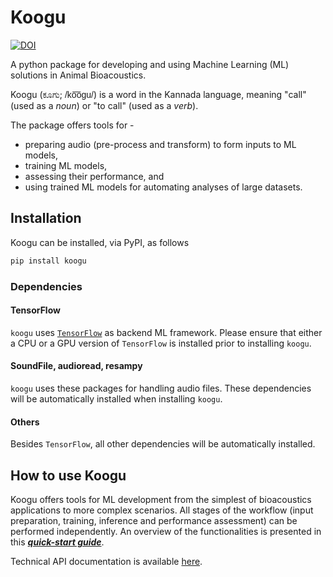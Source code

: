 Koogu
=======
[![DOI](https://zenodo.org/badge/255961543.svg)](https://zenodo.org/badge/latestdoi/255961543)

A python package for developing and using Machine Learning (ML) solutions in
Animal Bioacoustics.

Koogu (ಕೂಗು; <span style="font-family: arial,sans-serif">/ko͞ogu/</span>) is a word in the Kannada language, meaning "call" (used as a
_noun_) or "to call" (used as a _verb_).

The package offers tools for -
* preparing audio (pre-process and transform) to form inputs to ML models,
* training ML models,
* assessing their performance, and
* using trained ML models for automating analyses of large datasets.

Installation
------------

Koogu can be installed, via PyPI, as follows
```bash
pip install koogu
```

### Dependencies
#### TensorFlow
`koogu` uses [`TensorFlow`](https://www.tensorflow.org/) as backend ML framework. Please ensure that either a
CPU or a GPU version of `TensorFlow` is installed prior to installing `koogu`.
#### SoundFile, audioread, resampy
`koogu` uses these packages for handling audio files. These dependencies will be automatically installed when installing `koogu`.
#### Others
Besides `TensorFlow`, all other dependencies will be automatically installed.

How to use Koogu
----------
Koogu offers tools for ML development from the simplest of bioacoustics
applications to more complex scenarios. All stages of the workflow 
(input preparation, training, inference and performance assessment) can be performed independently.
An overview of the functionalities is presented in this ***[quick-start guide](HOWTO.md)***.

Technical API documentation is available [here](https://shyamblast.github.io/Koogu/).
